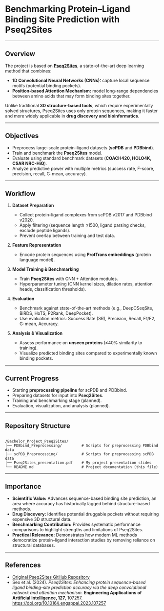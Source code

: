 
# Benchmarking Protein–Ligand Binding Site Prediction with Pseq2Sites

---

## Overview
The project is based on [**Pseq2Sites**](https://github.com/Blue1993/Pseq2Sites), a state-of-the-art deep learning method that combines:
- **1D Convolutional Neural Networks (CNNs):** capture local sequence motifs (potential binding pockets).
- **Position-based Attention Mechanism:** model long-range dependencies between amino acids that may form binding sites together.

Unlike traditional **3D structure-based tools**, which require experimentally solved structures, Pseq2Sites uses only protein sequences, making it faster and more widely applicable in **drug discovery and bioinformatics**.

---

## Objectives
- Preprocess large-scale protein–ligand datasets (**scPDB** and **PDBbind**).
- Train and benchmark the **Pseq2Sites** model.
- Evaluate using standard benchmark datasets (**COACH420, HOLO4K, CSAR NRC-HiQ**).
- Analyze predictive power with multiple metrics (success rate, F-score, precision, recall, G-mean, accuracy).

---

## Workflow
1. **Dataset Preparation**  
   - Collect protein–ligand complexes from scPDB v2017 and PDBbind v2020.  
   - Apply filtering (sequence length ≤1500, ligand parsing checks, exclude peptide ligands).  
   - Prevent overlap between training and test data.  

2. **Feature Representation**  
   - Encode protein sequences using **ProtTrans embeddings** (protein language model).  

3. **Model Training & Benchmarking**  
   - Train **Pseq2Sites** with CNN + Attention modules.  
   - Hyperparameter tuning (CNN kernel sizes, dilation rates, attention heads, classification thresholds).  

4. **Evaluation**  
   - Benchmark against state-of-the-art methods (e.g., DeepCSeqSite, BiRDS, HoTS, P2Rank, DeepPocket).  
   - Use evaluation metrics: Success Rate (SR), Precision, Recall, F1/F2, G-mean, Accuracy.  

5. **Analysis & Visualization**  
   - Assess performance on **unseen proteins** (≤40% similarity to training).  
   - Visualize predicted binding sites compared to experimentally known binding pockets.  

---

## Current Progress 
- Starting **preprocessing pipeline** for scPDB and PDBbind.  
- Preparing datasets for input into **Pseq2Sites**.  
- Training and benchmarking stage (planned).  
- Evaluation, visualization, and analysis (planned).  

---

## Repository Structure
```

/Bachelor_Project_Pseq2Sites/
│── PDBbind_Preprocessing/         # Scripts for preprocessing PDBbind data
│── scPDB_Preprocessing/           # Scripts for preprocessing scPDB data
│── Pseq2Sites_presentation.pdf    # My project presentation slides
└── README.md                      # Project documentation (this file)

```

---

## Importance
- **Scientific Value:** Advances sequence-based binding site prediction, an area where accuracy has historically lagged behind structure-based methods.  
- **Drug Discovery:** Identifies potential druggable pockets without requiring expensive 3D structural data.  
- **Benchmarking Contribution:** Provides systematic performance comparisons to highlight strengths and limitations of Pseq2Sites.  
- **Practical Relevance:** Demonstrates how modern ML methods democratize protein–ligand interaction studies by removing reliance on structural databases.  

---

## References
- [Original Pseq2Sites GitHub Repository](https://github.com/Blue1993/Pseq2Sites)  
- Seo et al. (2024). *Pseq2Sites: Enhancing protein sequence-based ligand binding-site prediction accuracy via the deep convolutional network and attention mechanism.* **Engineering Applications of Artificial Intelligence, 127**, 107257. https://doi.org/10.1016/j.engappai.2023.107257  


